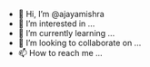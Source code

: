 - 👋 Hi, I’m @ajayamishra
- 👀 I’m interested in ...
- 🌱 I’m currently learning ...
- 💞️ I’m looking to collaborate on ...
- 📫 How to reach me ...

<!---
ajayamishra/ajayamishra is a ✨ special ✨ repository because its `README.md` (this file) appears on your GitHub profile.
You can click the Preview link to take a look at your changes.
--->
